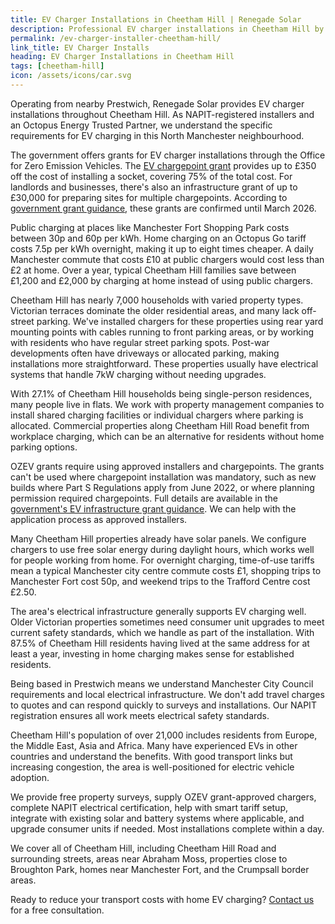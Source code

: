 ```yaml
---
title: EV Charger Installations in Cheetham Hill | Renegade Solar
description: Professional EV charger installations in Cheetham Hill by NAPIT-registered electrician. Smart charging integration with solar panels and home batteries.
permalink: /ev-charger-installer-cheetham-hill/
link_title: EV Charger Installs
heading: EV Charger Installations in Cheetham Hill
tags: [cheetham-hill]
icon: /assets/icons/car.svg
---
```


Operating from nearby Prestwich, Renegade Solar provides EV charger installations throughout Cheetham Hill. As NAPIT-registered installers and an Octopus Energy Trusted Partner, we understand the specific requirements for EV charging in this North Manchester neighbourhood.

The government offers grants for EV charger installations through the Office for Zero Emission Vehicles. The [EV chargepoint grant](https://www.gov.uk/electric-vehicle-chargepoint-grant-household) provides up to £350 off the cost of installing a socket, covering 75% of the total cost. For landlords and businesses, there's also an infrastructure grant of up to £30,000 for preparing sites for multiple chargepoints. According to [government grant guidance](https://www.gov.uk/government/collections/government-grants-for-low-emission-vehicles), these grants are confirmed until March 2026.

Public charging at places like Manchester Fort Shopping Park costs between 30p and 60p per kWh. Home charging on an Octopus Go tariff costs 7.5p per kWh overnight, making it up to eight times cheaper. A daily Manchester commute that costs £10 at public chargers would cost less than £2 at home. Over a year, typical Cheetham Hill families save between £1,200 and £2,000 by charging at home instead of using public chargers.

Cheetham Hill has nearly 7,000 households with varied property types. Victorian terraces dominate the older residential areas, and many lack off-street parking. We've installed chargers for these properties using rear yard mounting points with cables running to front parking areas, or by working with residents who have regular street parking spots. Post-war developments often have driveways or allocated parking, making installations more straightforward. These properties usually have electrical systems that handle 7kW charging without needing upgrades.

With 27.1% of Cheetham Hill households being single-person residences, many people live in flats. We work with property management companies to install shared charging facilities or individual chargers where parking is allocated. Commercial properties along Cheetham Hill Road benefit from workplace charging, which can be an alternative for residents without home parking options.

OZEV grants require using approved installers and chargepoints. The grants can't be used where chargepoint installation was mandatory, such as new builds where Part S Regulations apply from June 2022, or where planning permission required chargepoints. Full details are available in the [government's EV infrastructure grant guidance](https://www.gov.uk/government/collections/government-grants-for-low-emission-vehicles). We can help with the application process as approved installers.

Many Cheetham Hill properties already have solar panels. We configure chargers to use free solar energy during daylight hours, which works well for people working from home. For overnight charging, time-of-use tariffs mean a typical Manchester city centre commute costs £1, shopping trips to Manchester Fort cost 50p, and weekend trips to the Trafford Centre cost £2.50.

The area's electrical infrastructure generally supports EV charging well. Older Victorian properties sometimes need consumer unit upgrades to meet current safety standards, which we handle as part of the installation. With 87.5% of Cheetham Hill residents having lived at the same address for at least a year, investing in home charging makes sense for established residents.

Being based in Prestwich means we understand Manchester City Council requirements and local electrical infrastructure. We don't add travel charges to quotes and can respond quickly to surveys and installations. Our NAPIT registration ensures all work meets electrical safety standards.

Cheetham Hill's population of over 21,000 includes residents from Europe, the Middle East, Asia and Africa. Many have experienced EVs in other countries and understand the benefits. With good transport links but increasing congestion, the area is well-positioned for electric vehicle adoption.

We provide free property surveys, supply OZEV grant-approved chargers, complete NAPIT electrical certification, help with smart tariff setup, integrate with existing solar and battery systems where applicable, and upgrade consumer units if needed. Most installations complete within a day.

We cover all of Cheetham Hill, including Cheetham Hill Road and surrounding streets, areas near Abraham Moss, properties close to Broughton Park, homes near Manchester Fort, and the Crumpsall border areas.

Ready to reduce your transport costs with home EV charging? [Contact us](/contact/) for a free consultation.